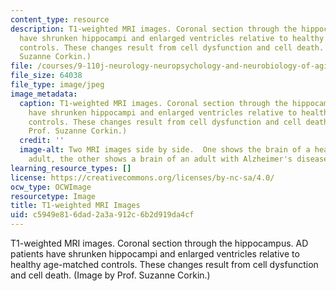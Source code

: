 ```yaml
---
content_type: resource
description: T1-weighted MRI images. Coronal section through the hippocampus. AD patients
  have shrunken hippocampi and enlarged ventricles relative to healthy age-matched
  controls. These changes result from cell dysfunction and cell death. (Image by Prof.
  Suzanne Corkin.)
file: /courses/9-110j-neurology-neuropsychology-and-neurobiology-of-aging-spring-2005/c5949e816dad2a3a912c6b2d919da4cf_9-110js05.jpg
file_size: 64038
file_type: image/jpeg
image_metadata:
  caption: T1-weighted MRI images. Coronal section through the hippocampus. AD patients
    have shrunken hippocampi and enlarged ventricles relative to healthy age-matched
    controls. These changes result from cell dysfunction and cell death. (Image by
    Prof. Suzanne Corkin.)
  credit: ''
  image-alt: Two MRI images side by side.  One shows the brain of a healthy older
    adult, the other shows a brain of an adult with Alzheimer's disease.
learning_resource_types: []
license: https://creativecommons.org/licenses/by-nc-sa/4.0/
ocw_type: OCWImage
resourcetype: Image
title: T1-weighted MRI Images
uid: c5949e81-6dad-2a3a-912c-6b2d919da4cf
---
```

T1-weighted MRI images. Coronal section through the hippocampus. AD patients have shrunken hippocampi and enlarged ventricles relative to healthy age-matched controls. These changes result from cell dysfunction and cell death. (Image by Prof. Suzanne Corkin.)